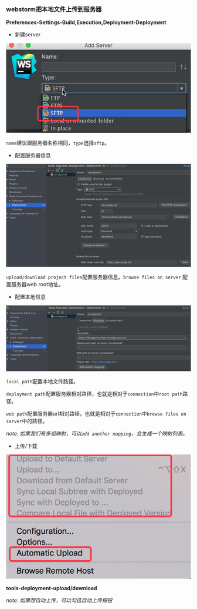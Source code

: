 ### webstorm把本地文件上传到服务器
**Preferences-Settings-Build,Execution,Deployment-Deployment**

* 新建server

<img src='img/add-server.png' />

`name`建议跟服务器名称相同，`type`选择`sftp`。

* 配置服务器信息

<img src='img/connection.png' />

`upload/download project files`配置服务器信息。`browse files on server` 配置服务器web root地址。

* 配置本地信息

<img src='img/mappings.png' />

`local path`配置本地文件路径。

`deployment path`配置服务器相对路径，也就是相对于`connection`中`root path`路径。

`web path`配置服务器url相对路径，也就是相对于`connection`中`browse files on server`中的路径。

*note: 如果我们有多组映射，可以`add another mapping`，会生成一个映射列表。*

* 上传/下载
<img src='img/upload.png' />

**tools-deployment-upload/download**

*note: 如果想自动上传，可以勾选自动上传按钮*